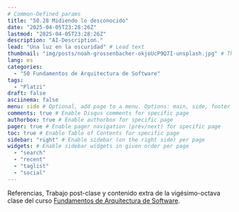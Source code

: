 ```yaml
---
# Common-Defined params
title: "50.28 Midiendo lo desconocido"
date: "2025-04-05T23:28:26Z"
lastmod: "2025-04-05T23:28:26Z"
description: "AI-Description."
lead: "Una luz en la oscuridad" # Lead text
thumbnail: "img/posts/noah-grossenbacher-okjoUcP9Q7I-unsplash.jpg" # Thumbnail image
lang: es
categories:
  - "50 Fundamentos de Arquitectura de Software"
tags:
  - "Platzi"
draft: false
asciinema: false
menu: side # Optional, add page to a menu. Options: main, side, footer
comments: true # Enable Disqus comments for specific page
authorbox: true # Enable authorbox for specific page
pager: true # Enable pager navigation (prev/next) for specific page
toc: true # Enable Table of Contents for specific page
sidebar: "right" # Enable sidebar (on the right side) per page
widgets: # Enable sidebar widgets in given order per page
  - "search"
  - "recent"
  - "taglist"
  - "social"
---
```


Referencias, Trabajo post-clase y contenido extra de la vigésimo-octava clase del curso [Fundamentos de Arquitectura de Software](https://platzi.com/). 

<!--more-->

